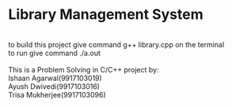 <h1><b>Library Management System</b></h1><br>
to build this project give command g++ library.cpp on the terminal<br>
to run give command ./a.out<br><br>
This is a Problem Solving in C/C++ project by:<br>
Ishaan Agarwal(9917103019)<br>
Ayush Dwivedi(9917103016)<br>
Trisa Mukherjee(9917103096)
